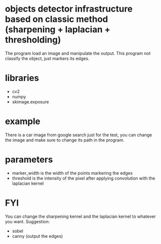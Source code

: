 # objects detector infrastructure based on classic method (sharpening + laplacian + thresholding)
The program load an image and manipulate the output.
This program not classify the object, just markers its edges.

# libraries
- cv2
- numpy
- skimage.exposure

# example
There is a car image from google search just for the test, you can change the image and make sure to change its path in the program.

# parameters
- marker_width is the width of the points markering the edges
- threshold is the intensity of the pixel after applying convolution with the laplacian kernel

# FYI
You can change the sharpening kernel and the laplacian kernel to whatever you want.
Suggestion:
- sobel
- canny (output the edges)
